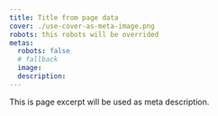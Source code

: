 ```yaml
---
title: Title from page data
cover: ./use-cover-as-meta-image.png
robots: this robots will be overrided
metas:
  robots: false
  # fallback
  image:
  description: 
---
```


This is page excerpt will be used as meta description.

<!--more-->
